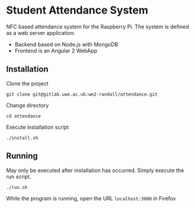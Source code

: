 # Student Attendance System

NFC based attendance system for the Raspberry Pi. The system is defined as a web server application:
 - Backend based on Node.js with MongoDB
 - Frontend is an Angular 2 WebApp

## Installation
Clone the project

`git clone git@gitlab.uwe.ac.uk:we2-randall/attendance.git`

Change directory

`cd attendance`

Execute installation script

`./install.sh`

## Running
May only be executed after installation has occurred. Simply execute the run script.

`./run.sh`

While the program is running, open the URL `localhost:3000` in Firefox
